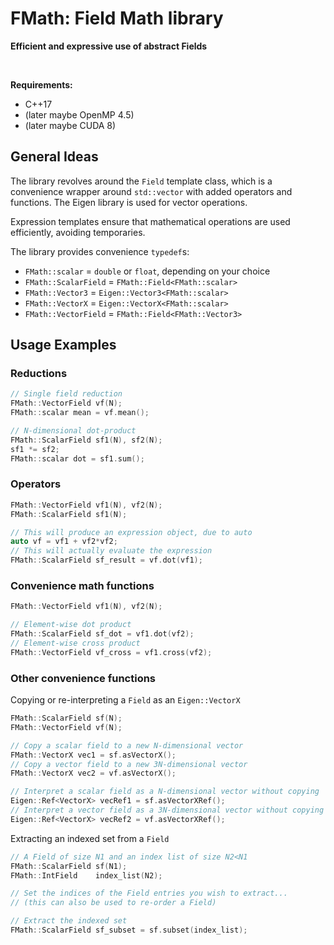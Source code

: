 FMath: Field Math library
=========================
**Efficient and expressive use of abstract Fields**<br />

&nbsp;

**Requirements:**
- C++17
- (later maybe OpenMP 4.5)
- (later maybe CUDA 8)


General Ideas
-------------

The library revolves around the `Field` template class, which is a convenience
wrapper around `std::vector` with added operators and functions. The Eigen library
is used for vector operations.

Expression templates ensure that mathematical operations are used efficiently,
avoiding temporaries.

The library provides convenience `typedef`s:
- `FMath::scalar`      = `double` or `float`, depending on your choice
- `FMath::ScalarField` = `FMath::Field<FMath::scalar>`
- `FMath::Vector3`     = `Eigen::Vector3<FMath::scalar>`
- `FMath::VectorX`     = `Eigen::VectorX<FMath::scalar>`
- `FMath::VectorField` = `FMath::Field<FMath::Vector3>`


Usage Examples
--------------

### Reductions
```C++
// Single field reduction
FMath::VectorField vf(N);
FMath::scalar mean = vf.mean();

// N-dimensional dot-product
FMath::ScalarField sf1(N), sf2(N);
sf1 *= sf2;
FMath::scalar dot = sf1.sum();
```

### Operators
```C++
FMath::VectorField vf1(N), vf2(N);
FMath::ScalarField sf1(N);

// This will produce an expression object, due to auto
auto vf = vf1 + vf2*vf2;
// This will actually evaluate the expression
FMath::ScalarField sf_result = vf.dot(vf1);
```

### Convenience math functions
```C++
FMath::VectorField vf1(N), vf2(N);

// Element-wise dot product
FMath::ScalarField sf_dot = vf1.dot(vf2);
// Element-wise cross product
FMath::VectorField vf_cross = vf1.cross(vf2);
```

### Other convenience functions
Copying or re-interpreting a `Field` as an `Eigen::VectorX`
```C++
FMath::ScalarField sf(N);
FMath::VectorField vf(N);

// Copy a scalar field to a new N-dimensional vector
FMath::VectorX vec1 = sf.asVectorX();
// Copy a vector field to a new 3N-dimensional vector
FMath::VectorX vec2 = vf.asVectorX();

// Interpret a scalar field as a N-dimensional vector without copying
Eigen::Ref<VectorX> vecRef1 = sf.asVectorXRef();
// Interpret a vector field as a 3N-dimensional vector without copying
Eigen::Ref<VectorX> vecRef2 = vf.asVectorXRef();
```

Extracting an indexed set from a `Field`
```C++
// A Field of size N1 and an index list of size N2<N1
FMath::ScalarField sf(N1);
FMath::IntField    index_list(N2);

// Set the indices of the Field entries you wish to extract...
// (this can also be used to re-order a Field)

// Extract the indexed set
FMath::ScalarField sf_subset = sf.subset(index_list);
```